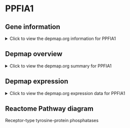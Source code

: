 <h1>PPFIA1</h1>

<h2>Gene information</h2>
<details>
  <summary>Click to view the depmap.org information for PPFIA1</summary>
  <iframe src="https://depmap.org/portal/gene/PPFIA1?tab=about" style="border:none;width:100%;height:800px"></iframe>
</details>

<h2>Depmap overview</h2>
<details>
  <summary>Click to view the depmap.org summary for PPFIA1</summary>
  <iframe src="https://depmap.org/portal/gene/PPFIA1?tab=overview" style="border:none;width:100%;height:800px"></iframe>
</details>

<h2>Depmap expression</h2>
<details>
  <summary>Click to view the depmap.org expression data for PPFIA1</summary>
  <iframe src="https://depmap.org/portal/gene/PPFIA1?tab=characterization" style="border:none;width:100%;height:800px"></iframe>
</details>



<h2>Reactome Pathway diagram</h2>
Receptor-type tyrosine-protein phosphatases
<div id="diagramHolder"></div>

<script>
    //Creating the Reactome Diagram widget
    //Take into account a proxy needs to be set up in your server side pointing to www.reactome.org
    function onReactomeDiagramReady(){  //This function is automatically called when the widget code is ready to be used
        var diagram = Reactome.Diagram.create({
            "placeHolder" : "diagramHolder",
            "width" : 900,
            "height" : 500
        });

        //Initialising it to the "Hemostasis" pathway
        diagram.loadDiagram("R-HSA-388844");

        //Adding different listeners

        diagram.onDiagramLoaded(function (loaded) {
            console.info("Loaded ", loaded);
            diagram.flagItems("BAD");
	    diagram.flagItems("Q92934");
            if (loaded == "R-HSA-388844") diagram.selectItem("R-HSA-388844");
        });

     }
</script>



